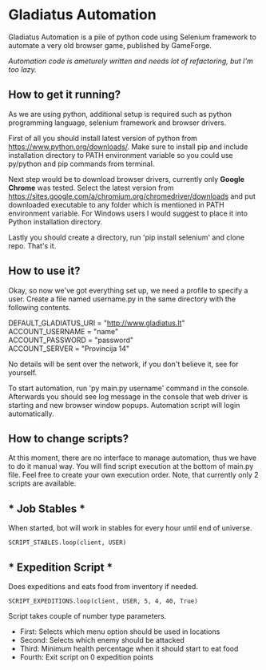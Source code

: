 # Gladiatus Automation #

Gladiatus Automation is a pile of python code using Selenium framework to automate a very old browser game, published by GameForge.

*Automation code is ameturely written and needs lot of refactoring, but I'm too lazy.*

## How to get it running? ##

As we are using python, additional setup is required such as python programming language, selenium framework and browser drivers.

First of all you should install latest version of python from https://www.python.org/downloads/. Make sure to install pip and include installation directory to PATH environment variable so you could use py/python and pip commands from terminal.

Next step would be to download browser drivers, currently only **Google Chrome** was tested. Select the latest version from https://sites.google.com/a/chromium.org/chromedriver/downloads and put downloaded executable to any folder which is mentioned in PATH environment variable. For Windows users I would suggest to place it into Python installation directory.

Lastly you should create a directory, run 'pip install selenium' and clone repo. That's it.

## How to use it? ##

Okay, so now we've got everything set up, we need a profile to specify a user. Create a file named username.py in the same directory with the following contents.

DEFAULT_GLADIATUS_URI = "http://www.gladiatus.lt"  
ACCOUNT_USERNAME = "name"  
ACCOUNT_PASSWORD = "password"  
ACCOUNT_SERVER   = "Provincija 14"   

No details will be sent over the network, if you don't believe it, see for yourself.

To start automation, run 'py main.py username' command in the console.  Afterwards you should see log message in the console that web driver is starting and new browser window popups. Automation script will login automatically.

## How to change scripts? ##

At this moment, there are no interface to manage automation, thus we have to do it manual way. You will find script execution at the bottom of main.py file. Feel free to create your own execution order. Note, that currently only 2 scripts are available.

## * Job Stables * ##

When started, bot will work in stables for every hour until end of universe.  

``` SCRIPT_STABLES.loop(client, USER) ```

## * Expedition Script * ##

Does expeditions and eats food from inventory if needed.  

``` SCRIPT_EXPEDITIONS.loop(client, USER, 5, 4, 40, True) ```

Script takes couple of number type parameters.
* First: Selects which menu option should be used in locations
* Second: Selects which enemy should be attacked
* Third: Minimum health percentage when it should start to eat food
* Fourth: Exit script on 0 expedition points
